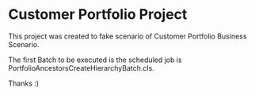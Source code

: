 # Customer Portfolio Project

This project was created to fake scenario of Customer Portfolio Business Scenario.

The first Batch to be executed is the scheduled job is PortfolioAncestorsCreateHierarchyBatch.cls.

Thanks :) 
